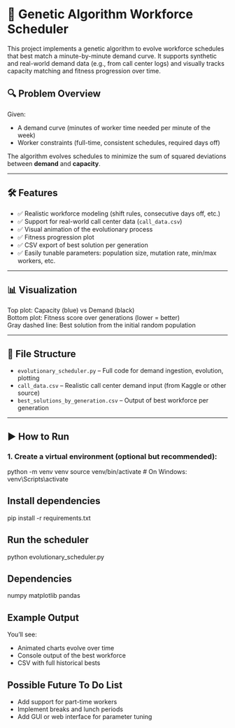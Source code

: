 # 🧬 Genetic Algorithm Workforce Scheduler

This project implements a genetic algorithm to evolve workforce schedules that best match a minute-by-minute demand curve. It supports synthetic and real-world demand data (e.g., from call center logs) and visually tracks capacity matching and fitness progression over time.

## 🔍 Problem Overview

Given:
- A demand curve (minutes of worker time needed per minute of the week)
- Worker constraints (full-time, consistent schedules, required days off)

The algorithm evolves schedules to minimize the sum of squared deviations between **demand** and **capacity**.

---

## 🛠️ Features

- ✅ Realistic workforce modeling (shift rules, consecutive days off, etc.)
- ✅ Support for real-world call center data (`call_data.csv`)
- ✅ Visual animation of the evolutionary process
- ✅ Fitness progression plot
- ✅ CSV export of best solution per generation
- ✅ Easily tunable parameters: population size, mutation rate, min/max workers, etc.

---

## 📊 Visualization

Top plot: Capacity (blue) vs Demand (black)  
Bottom plot: Fitness score over generations (lower = better)  
Gray dashed line: Best solution from the initial random population

---

## 📁 File Structure

- `evolutionary_scheduler.py` – Full code for demand ingestion, evolution, plotting
- `call_data.csv` – Realistic call center demand input (from Kaggle or other source)
- `best_solutions_by_generation.csv` – Output of best workforce per generation

---

## ▶️ How to Run

### 1. Create a virtual environment (optional but recommended):

python -m venv venv
source venv/bin/activate        # On Windows: venv\Scripts\activate


## Install dependencies
pip install -r requirements.txt


## Run the scheduler
python evolutionary_scheduler.py


## Dependencies
numpy
matplotlib
pandas

## Example Output
You’ll see:
- Animated charts evolve over time
- Console output of the best workforce
- CSV with full historical bests

## Possible Future To Do List
- Add support for part-time workers
- Implement breaks and lunch periods
- Add GUI or web interface for parameter tuning